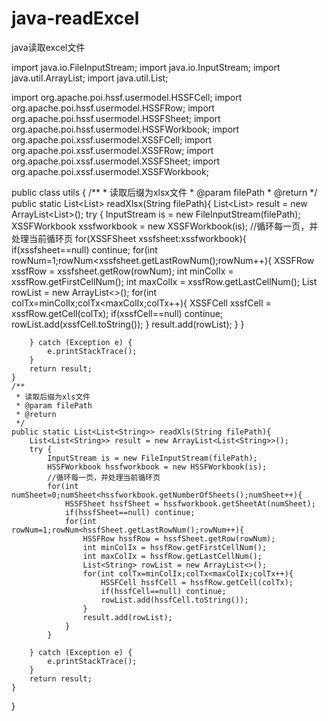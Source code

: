 # java-readExcel
java读取excel文件

import java.io.FileInputStream;
import java.io.InputStream;
import java.util.ArrayList;
import java.util.List;

import org.apache.poi.hssf.usermodel.HSSFCell;
import org.apache.poi.hssf.usermodel.HSSFRow;
import org.apache.poi.hssf.usermodel.HSSFSheet;
import org.apache.poi.hssf.usermodel.HSSFWorkbook;
import org.apache.poi.xssf.usermodel.XSSFCell;
import org.apache.poi.xssf.usermodel.XSSFRow;
import org.apache.poi.xssf.usermodel.XSSFSheet;
import org.apache.poi.xssf.usermodel.XSSFWorkbook;

public class utils {
	/**
	 * 读取后缀为xlsx文件
	 * @param filePath
	 * @return
	 */
	public static List<List<String>> readXlsx(String filePath){
		List<List<String>> result = new ArrayList<List<String>>();
		try {
			InputStream is = new FileInputStream(filePath);
			XSSFWorkbook xssfworkbook = new XSSFWorkbook(is);
			//循环每一页，并处理当前循环页
			for(XSSFSheet xssfsheet:xssfworkbook){
				if(xssfsheet==null) continue;
				for(int rowNum=1;rowNum<xssfsheet.getLastRowNum();rowNum++){
					XSSFRow xssfRow = xssfsheet.getRow(rowNum);
					int minColIx = xssfRow.getFirstCellNum();
					int maxColIx = xssfRow.getLastCellNum();
					List<String> rowList = new ArrayList<>();
					for(int colTx=minColIx;colTx<maxColIx;colTx++){
						XSSFCell xssfCell = xssfRow.getCell(colTx);
						if(xssfCell==null) continue;
						rowList.add(xssfCell.toString());
					}
					result.add(rowList);
				}
			}
			
		} catch (Exception e) {
			e.printStackTrace();
		}
		return result;
	}
	/**
	 * 读取后缀为xls文件
	 * @param filePath
	 * @return
	 */
	public static List<List<String>> readXls(String filePath){
		List<List<String>> result = new ArrayList<List<String>>();
		try {
			InputStream is = new FileInputStream(filePath);
			HSSFWorkbook hssfworkbook = new HSSFWorkbook(is);
			//循环每一页，并处理当前循环页
			for(int numSheet=0;numSheet<hssfworkbook.getNumberOfSheets();numSheet++){
				HSSFSheet hssfSheet = hssfworkbook.getSheetAt(numSheet);
				if(hssfSheet==null) continue;
				for(int rowNum=1;rowNum<hssfSheet.getLastRowNum();rowNum++){
					HSSFRow hssfRow = hssfSheet.getRow(rowNum);
					int minColIx = hssfRow.getFirstCellNum();
					int maxColIx = hssfRow.getLastCellNum();
					List<String> rowList = new ArrayList<>();
					for(int colTx=minColIx;colTx<maxColIx;colTx++){
						HSSFCell hssfCell = hssfRow.getCell(colTx);
						if(hssfCell==null) continue;
						rowList.add(hssfCell.toString());
					}
					result.add(rowList);
				}
			}
			
		} catch (Exception e) {
			e.printStackTrace();
		}
		return result;
	}
}

